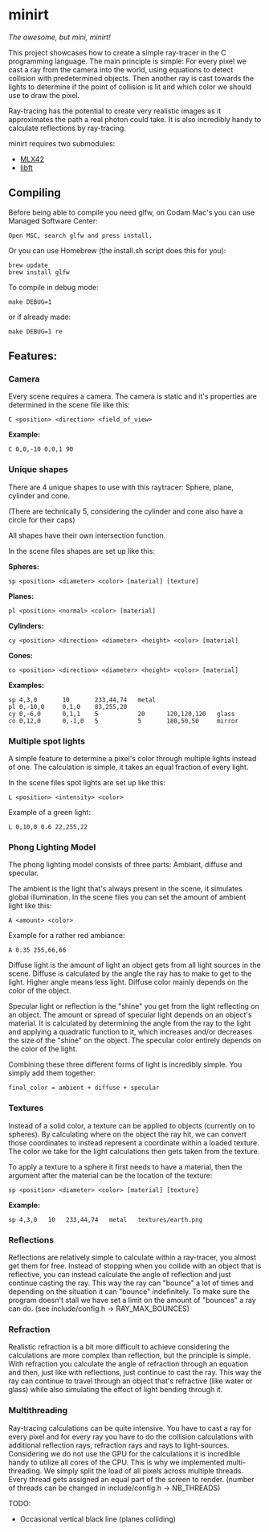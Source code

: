 # minirt
*The awesome, but mini, minirt!*

This project showcases how to create a simple ray-tracer in the C programming language. The main principle is simple:
For every pixel we cast a ray from the camera into the world, using equations to detect collision with predetermined objects. Then another ray is cast towards the lights to determine if the point of collision is lit and which color we should use to draw the pixel.

Ray-tracing has the potential to create very realistic images as it approximates the path a real photon could take. It is also incredibly handy to calculate reflections by ray-tracing.

minirt requires two submodules:
 * [MLX42](https://github.com/codam-coding-college/MLX42)
 * [libft](https://github.com/mjoosten42/libft)

## Compiling

Before being able to compile you need glfw, on Codam Mac's you can use Managed Software Center:

	Open MSC, search glfw and press install.

Or you can use Homebrew (the install.sh script does this for you):

	brew update
	brew install glfw

To compile in debug mode:
	
	make DEBUG=1

or if already made:

	make DEBUG=1 re

## Features:

### Camera

Every scene requires a camera. The camera is static and it's properties are determined in the scene file like this:

	C <position> <direction> <field_of_view>

**Example:**

	C 0,0,-10 0,0,1 90

### Unique shapes

There are 4 unique shapes to use with this raytracer: Sphere, plane, cylinder and cone.

(There are technically 5, considering the cylinder and cone also have a circle for their caps)

All shapes have their own intersection function.

In the scene files shapes are set up like this:

**Spheres:**

	sp <position> <diameter> <color> [material] [texture]

**Planes:**

	pl <position> <normal> <color> [material]

**Cylinders:**

	cy <position> <direction> <diameter> <height> <color> [material]

**Cones:**

	co <position> <direction> <diameter> <height> <color> [material]

**Examples:**

	sp 4,3,0       10       233,44,74   metal
	pl 0,-10,0     0,1,0    83,255,20
	cy 0,-6,0      0,1,1    5           20      120,120,120   glass
	co 0,12,0      0,-1,0   5           5       180,50,50     mirror

### Multiple spot lights

A simple feature to determine a pixel's color through multiple lights instead of one. The calculation is simple, it takes an equal fraction of every light.

In the scene files spot lights are set up like this:

	L <position> <intensity> <color>

Example of a green light:

	L 0,10,0 0.6 22,255,22

### Phong Lighting Model

The phong lighting model consists of three parts: Ambiant, diffuse and specular.

The ambient is the light that's always present in the scene, it simulates global illumination. In the scene files you can set the amount of ambient light like this:

	A <amount> <color>

Example for a rather red ambiance:

	A 0.35 255,66,66

Diffuse light is the amount of light an object gets from all light sources in the scene. Diffuse is calculated by the angle the ray has to make to get to the light. Higher angle means less light. Diffuse color mainly depends on the color of the object.

Specular light or reflection is the "shine" you get from the light reflecting on an object. The amount or spread of specular light depends on an object's material. It is calculated by determining the angle from the ray to the light and applying a quadratic function to it, which increases and/or decreases the size of the "shine" on the object. The specular color entirely depends on the color of the light.

Combining these three different forms of light is incredibly simple. You simply add them together:

	final_color = ambient + diffuse + specular

### Textures

Instead of a solid color, a texture can be applied to objects (currently on to spheres). By calculating where on the object the ray hit, we can convert those coordinates to instead represent a coordinate within a loaded texture. The color we take for the light calculations then gets taken from the texture.

To apply a texture to a sphere it first needs to have a material, then the argument after the material can be the location of the texture:

	sp <position> <diameter> <color> [material] [texture]

**Example:**

	sp 4,3,0   10   233,44,74   metal   textures/earth.png

### Reflections

Reflections are relatively simple to calculate within a ray-tracer, you almost get them for free. Instead of stopping when you collide with an object that is reflective, you can instead calculate the angle of reflection and just continue casting the ray. This way the ray can "bounce" a lot of times and depending on the situation it can "bounce" indefinitely. To make sure the program doesn't stall we have set a limit on the amount of "bounces" a ray can do. (see include/config.h -> RAY_MAX_BOUNCES)

### Refraction

Realistic refraction is a bit more difficult to achieve considering the calculations are more complex than reflection, but the principle is simple. With refraction you calculate the angle of refraction through an equation and then, just like with reflections, just continue to cast the ray. This way the ray can continue to travel through an object that's refractive (like water or glass) while also simulating the effect of light bending through it.

### Multithreading

Ray-tracing calculations can be quite intensive. You have to cast a ray for every pixel and for every ray you have to do the collision calculations with additional reflection rays, refraction rays and rays to light-sources. Considering we do not use the GPU for the calculations it is incredible handy to utilize all cores of the CPU. This is why we implemented multi-threading. We simply split the load of all pixels across multiple threads. Every thread gets assigned an equal part of the screen to render. (number of threads can be changed in include/config.h -> NB_THREADS)

TODO:
 * Occasional vertical black line (planes colliding)